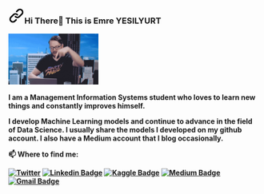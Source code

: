 
<article class="markdown-body entry-content container-lg f5" itemprop="text"><h3><a id="user-content-hello-world" class="anchor" aria-hidden="true" href="#hello-world"><svg class="octicon octicon-link" viewBox="0 0 16 16" version="1.1" width="32" height="32" aria-hidden="true"><path fill-rule="evenodd" d="M7.775 3.275a.75.75 0 001.06 1.06l1.25-1.25a2 2 0 112.83 2.83l-2.5 2.5a2 2 0 01-2.83 0 .75.75 0 00-1.06 1.06 3.5 3.5 0 004.95 0l2.5-2.5a3.5 3.5 0 00-4.95-4.95l-1.25 1.25zm-4.69 9.64a2 2 0 010-2.83l2.5-2.5a2 2 0 012.83 0 .75.75 0 001.06-1.06 3.5 3.5 0 00-4.95 0l-2.5 2.5a3.5 3.5 0 004.95 4.95l1.25-1.25a.75.75 0 00-1.06-1.06l-1.25 1.25a2 2 0 01-2.83 0z"></path></svg></a>Hi There👋  This is <strong>Emre YESILYURT</h3> 
<p><a target="_blank" rel="noopener noreferrer" href="https://raw.githubusercontent.com/emreyesilyurt/emreyesilyurt/master/gif/1.gif"><img src="https://raw.githubusercontent.com/emreyesilyurt/emreyesilyurt/master/gif/1.gif" width="180" data-canonical-src="https://raw.githubusercontent.com/emreyesilyurt/emreyesilyurt/master/gif/1.gif" style="max-width:100%;"></a></p>


  
<p>
I am a Management Information Systems student who loves to learn new things and constantly improves himself.

I develop Machine Learning models and continue to advance in the field of Data Science. I usually share the models I developed on my github account. I also have a Medium account that I blog occasionally.
<p><strong><g-emoji class="g-emoji" alias="mailbox" fallback-src="https://github.githubassets.com/images/icons/emoji/unicode/1f4eb.png">📫</g-emoji> Where to find me:</strong></p>

  
<p><a href="https://twitter.com/yesilyurttemre" rel="nofollow"><img src="https://img.shields.io/badge/-@yesilyurttemre-1ca0f1?style=flat-square&amp;labelColor=1ca0f1&amp;logo=twitter&amp;logoColor=white&amp;link=https://twitter.com/yesilyurttemre" alt="Twitter" data-canonical-src="https://img.shields.io/badge/-@yesilyurttemre-1ca0f1?style=flat-square&amp;labelColor=1ca0f1&amp;logo=twitter&amp;logoColor=white&amp;link=https://twitter.com/yesilyurttemre" style="max-width:100%;"></a>   <a href="https://www.linkedin.com/in/yesilyurtemre/" rel="nofollow"><img src="https://img.shields.io/badge/-yesilyurtemre-blue?style=flat-square&amp;logo=Linkedin&amp;logoColor=white&amp;link=https://www.linkedin.com/in/yesilyurtemre/" alt="Linkedin Badge" data-canonical-src="https://img.shields.io/badge/-yesilyurtemre-blue?style=flat-square&amp;logo=Linkedin&amp;logoColor=white&amp;link=https://www.linkedin.com/in/yesilyurtemre/" style="max-width:100%;"></a>   <a href="https://kaggle.com/yesilyurttemre" rel="nofollow"><img src="https://img.shields.io/badge/-yesilyurtemre-blue?style=flat-square&amp;logo=Kaggle&amp;logoColor=white&amp;link=https://kaggle.com/yesilyurttemre" alt="Kaggle Badge" data-canonical-src="https://img.shields.io/badge/-yesilyurtemre-blue?style=flat-square&amp;logo=Kaggle&amp;logoColor=white&amp;link=https://kaggle.com/yesilyurttemre" style="max-width:100%;"></a>   <a href="https://medium.com/@emreyesilyurt" rel="nofollow"><img src="https://img.shields.io/badge/-yesilyurtemre-black?style=flat-square&amp;logo=Medium&amp;logoColor=white&amp;link=https://medium.com/@emreyesilyurt" alt="Medium Badge" data-canonical-src="https://img.shields.io/badge/-yesilyurtemre-red?style=flat-square&amp;logo=Medium&amp;logoColor=white&amp;link=https://medium.com/@emreyesilyurt" style="max-width:100%;"></a>   <a href="mailto:yesilyurttemre@gmail.com"><img src="https://img.shields.io/badge/-yesilyurttemre@gmail.com-c14438?style=flat-square&amp;logo=Gmail&amp;logoColor=white&amp;link=mailto:yesilyurttemre@gmail.com" alt="Gmail Badge" data-canonical-src="https://img.shields.io/badge/-yesilyurttemre@gmail.com-c14438?style=flat-square&amp;logo=Gmail&amp;logoColor=white&amp;link=mailto:yesilyurttemre@gmail.com" style="max-width:100%;"></a></p>
  
  </article> 
  
